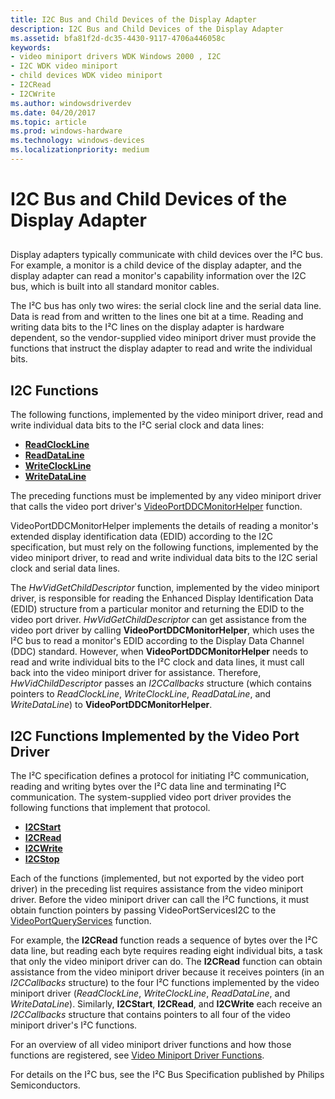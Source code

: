 ```yaml
---
title: I2C Bus and Child Devices of the Display Adapter
description: I2C Bus and Child Devices of the Display Adapter
ms.assetid: bfa81f2d-dc35-4430-9117-4706a446058c
keywords:
- video miniport drivers WDK Windows 2000 , I2C
- I2C WDK video miniport
- child devices WDK video miniport
- I2CRead
- I2CWrite
ms.author: windowsdriverdev
ms.date: 04/20/2017
ms.topic: article
ms.prod: windows-hardware
ms.technology: windows-devices
ms.localizationpriority: medium
---
```


# I2C Bus and Child Devices of the Display Adapter


## <span id="ddk_i2c_bus_and_child_devices_of_the_display_adapter_gg"></span><span id="DDK_I2C_BUS_AND_CHILD_DEVICES_OF_THE_DISPLAY_ADAPTER_GG"></span>


Display adapters typically communicate with child devices over the I²C bus. For example, a monitor is a child device of the display adapter, and the display adapter can read a monitor's capability information over the I2C bus, which is built into all standard monitor cables.

The I²C bus has only two wires: the serial clock line and the serial data line. Data is read from and written to the lines one bit at a time. Reading and writing data bits to the I²C lines on the display adapter is hardware dependent, so the vendor-supplied video miniport driver must provide the functions that instruct the display adapter to read and write the individual bits.

## I2C Functions

The following functions, implemented by the video miniport driver, read and write individual data bits to the I²C serial clock and data lines:

* [**ReadClockLine**](https://docs.microsoft.com/windows-hardware/drivers/ddi/content/video/nc-video-pvideo_read_clock_line)
* [**ReadDataLine**](https://docs.microsoft.com/windows-hardware/drivers/ddi/content/video/nc-video-pvideo_read_data_line)
* [**WriteClockLine**](https://docs.microsoft.com/windows-hardware/drivers/ddi/content/video/nc-video-pvideo_write_clock_line)
* [**WriteDataLine**](https://docs.microsoft.com/windows-hardware/drivers/ddi/content/video/nc-video-pvideo_write_data_line)

The preceding functions must be implemented by any video miniport driver that calls the video port driver's [VideoPortDDCMonitorHelper](https://docs.microsoft.com/windows-hardware/drivers/ddi/content/video/nf-video-videoportddcmonitorhelper) function.

VideoPortDDCMonitorHelper implements the details of reading a monitor's extended display identification data (EDID) according to the I2C specification, but must rely on the following functions, implemented by the video miniport driver, to read and write individual data bits to the I2C serial clock and serial data lines.

The *HwVidGetChildDescriptor* function, implemented by the video miniport driver, is responsible for reading the Enhanced Display Identification Data (EDID) structure from a particular monitor and returning the EDID to the video port driver. *HwVidGetChildDescriptor* can get assistance from the video port driver by calling **VideoPortDDCMonitorHelper**, which uses the I²C bus to read a monitor's EDID according to the Display Data Channel (DDC) standard. However, when **VideoPortDDCMonitorHelper** needs to read and write individual bits to the I²C clock and data lines, it must call back into the video miniport driver for assistance. Therefore, *HwVidChildDescriptor* passes an *I2CCallbacks* structure (which contains pointers to *ReadClockLine*, *WriteClockLine*, *ReadDataLine*, and *WriteDataLine*) to **VideoPortDDCMonitorHelper**.

## I2C Functions Implemented by the Video Port Driver

The I²C specification defines a protocol for initiating I²C communication, reading and writing bytes over the I²C data line and terminating I²C communication. The system-supplied video port driver provides the following functions that implement that protocol.

* [**I2CStart**](https://msdn.microsoft.com/library/windows/hardware/ff567375)
* [**I2CRead**](https://msdn.microsoft.com/library/windows/hardware/ff567372)
* [**I2CWrite**](https://msdn.microsoft.com/library/windows/hardware/ff567378)
* [**I2CStop**](https://msdn.microsoft.com/library/windows/hardware/ff567376)

Each of the functions (implemented, but not exported by the video port driver) in the preceding list requires assistance from the video miniport driver. Before the video miniport driver can call the I²C functions, it must obtain function pointers by passing VideoPortServicesI2C to the [VideoPortQueryServices](https://docs.microsoft.com/windows-hardware/drivers/ddi/content/video/nf-video-videoportqueryservices) function.

For example, the **I2CRead** function reads a sequence of bytes over the I²C data line, but reading each byte requires reading eight individual bits, a task that only the video miniport driver can do. The **I2CRead** function can obtain assistance from the video miniport driver because it receives pointers (in an *I2CCallbacks* structure) to the four I²C functions implemented by the video miniport driver (*ReadClockLine*, *WriteClockLine*, *ReadDataLine*, and *WriteDataLine*). Similarly, **I2CStart**, **I2CRead**, and **I2CWrite** each receive an *I2CCallbacks* structure that contains pointers to all four of the video miniport driver's I²C functions.


For an overview of all video miniport driver functions and how those functions are registered,
 see [Video Miniport Driver Functions](https://msdn.microsoft.com/library/windows/hardware/ff570512).

For details on the I²C bus, see the I²C Bus Specification published by Philips Semiconductors.

 

 






